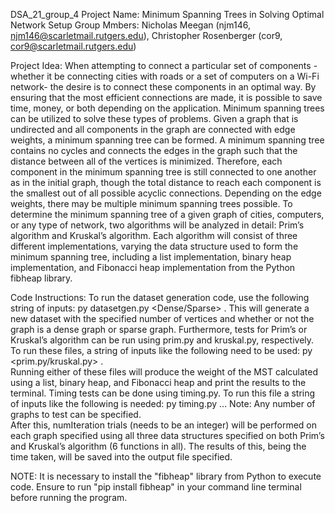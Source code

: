 DSA_21_group_4
Project Name: Minimum Spanning Trees in Solving Optimal Network Setup
Group Mmbers: Nicholas Meegan (njm146, njm146@scarletmail.rutgers.edu), Christopher Rosenberger (cor9, cor9@scarletmail.rutgers.edu)

Project Idea: When attempting to connect a particular set of components - whether it be connecting cities with roads or a set of computers on a Wi-Fi network- 
the desire is to connect these components in an optimal way. By ensuring that the most efficient connections are made, it is possible to save time, money, or both depending on 
the application. Minimum spanning trees can be utilized to solve these types of problems. Given a graph that is undirected and all components in the graph are connected with edge 
weights, a minimum spanning tree can be formed. A minimum spanning tree contains no cycles and connects the edges in the graph such that the distance between all of the vertices 
is minimized. Therefore, each component in the minimum spanning tree is still connected to one another as in the initial graph, though the total distance to reach each component 
is the smallest out of all possible acyclic connections. Depending on the edge weights, there may be multiple minimum spanning trees possible. To determine the minimum spanning 
tree of a given graph of cities, computers, or any type of network, two algorithms will be analyzed in detail: Prim’s algorithm and Kruskal’s algorithm. Each algorithm will 
consist of three different implementations, varying the data structure used to form the minimum spanning tree, including a list implementation, binary heap implementation, and 
Fibonacci heap implementation from the Python fibheap library.

Code Instructions: To run the dataset generation code, use the following string of inputs: py datasetgen.py <Number of Vertices> <Dense/Sparse> <File to Save Dataset to>. 
This will generate a new dataset with the specified number of vertices and whether or not the graph is a dense graph or sparse graph.
Furthermore, tests for Prim’s or Kruskal’s algorithm can be run using prim.py and kruskal.py, respectively.  
To run these files, a string of inputs like the following need to be used: py <prim.py/kruskal.py> <graphFile>.  
Running either of these files will produce the weight of the MST calculated using a list, binary heap, and Fibonacci heap and print the results to the terminal.
Timing tests can be done using timing.py.  To run this file a string of inputs like the following is needed: 
py timing.py <numIterations> <outputFile> <graphFile1> <graphFile2> <graphFile3>... Note: Any number of graphs to test can be specified.  
After this, numIteration trials (needs to be an integer) will be performed on each graph specified using all three data structures specified on both Prim’s and Kruskal’s 
algorithm (6 functions in all).  The results of this, being the time taken, will be saved into the output file specified.

NOTE: It is necessary to install the "fibheap" library from Python to execute code. Ensure to run "pip install fibheap" in your command line terminal before running the
program.
